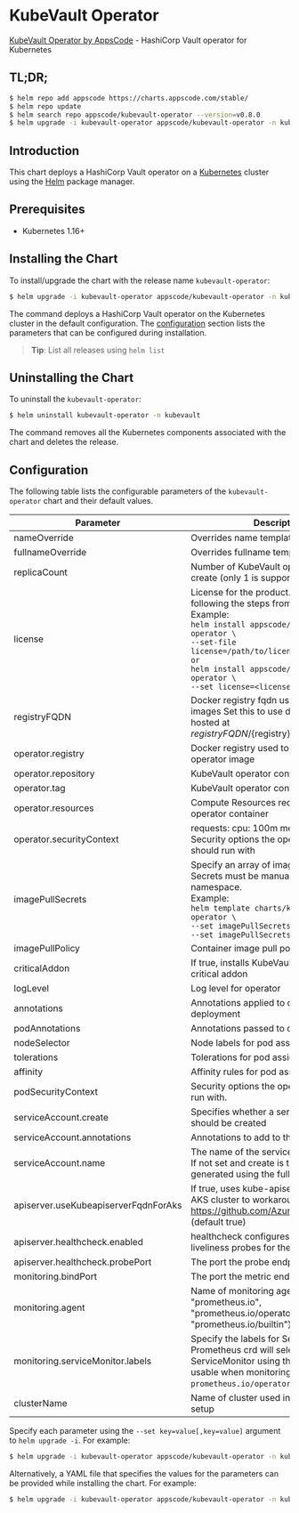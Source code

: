 # KubeVault Operator

[KubeVault Operator by AppsCode](https://github.com/kubevault/operator) - HashiCorp Vault operator for Kubernetes

## TL;DR;

```bash
$ helm repo add appscode https://charts.appscode.com/stable/
$ helm repo update
$ helm search repo appscode/kubevault-operator --version=v0.8.0
$ helm upgrade -i kubevault-operator appscode/kubevault-operator -n kubevault --create-namespace --version=v0.8.0
```

## Introduction

This chart deploys a HashiCorp Vault operator on a [Kubernetes](http://kubernetes.io) cluster using the [Helm](https://helm.sh) package manager.

## Prerequisites

- Kubernetes 1.16+

## Installing the Chart

To install/upgrade the chart with the release name `kubevault-operator`:

```bash
$ helm upgrade -i kubevault-operator appscode/kubevault-operator -n kubevault --create-namespace --version=v0.8.0
```

The command deploys a HashiCorp Vault operator on the Kubernetes cluster in the default configuration. The [configuration](#configuration) section lists the parameters that can be configured during installation.

> **Tip**: List all releases using `helm list`

## Uninstalling the Chart

To uninstall the `kubevault-operator`:

```bash
$ helm uninstall kubevault-operator -n kubevault
```

The command removes all the Kubernetes components associated with the chart and deletes the release.

## Configuration

The following table lists the configurable parameters of the `kubevault-operator` chart and their default values.

|              Parameter               |                                                                                                                                                                                     Description                                                                                                                                                                                     |                  Default                  |
|--------------------------------------|-------------------------------------------------------------------------------------------------------------------------------------------------------------------------------------------------------------------------------------------------------------------------------------------------------------------------------------------------------------------------------------|-------------------------------------------|
| nameOverride                         | Overrides name template                                                                                                                                                                                                                                                                                                                                                             | <code>""</code>                           |
| fullnameOverride                     | Overrides fullname template                                                                                                                                                                                                                                                                                                                                                         | <code>""</code>                           |
| replicaCount                         | Number of KubeVault operator replicas to create (only 1 is supported)                                                                                                                                                                                                                                                                                                               | <code>1</code>                            |
| license                              | License for the product. Get a license by following the steps from [here](https://kubevault.com/docs/latest/setup/install/enterprise/#get-a-trial-license). <br> Example: <br> `helm install appscode/kubevault-operator \` <br> `--set-file license=/path/to/license/file` <br> `or` <br> `helm install appscode/kubevault-operator \` <br> `--set license=<license file content>` | <code>""</code>                           |
| registryFQDN                         | Docker registry fqdn used to pull docker images Set this to use docker registry hosted at ${registryFQDN}/${registry}/${image}                                                                                                                                                                                                                                                      | <code>""</code>                           |
| operator.registry                    | Docker registry used to pull KubeVault operator image                                                                                                                                                                                                                                                                                                                               | <code>kubevault</code>                    |
| operator.repository                  | KubeVault operator container image                                                                                                                                                                                                                                                                                                                                                  | <code>vault-operator</code>               |
| operator.tag                         | KubeVault operator container image tag                                                                                                                                                                                                                                                                                                                                              | <code>""</code>                           |
| operator.resources                   | Compute Resources required by the operator container                                                                                                                                                                                                                                                                                                                                | <code>{}</code>                           |
| operator.securityContext             | requests: cpu: 100m memory: 128Mi Security options the operator container should run with                                                                                                                                                                                                                                                                                           | <code>{}</code>                           |
| imagePullSecrets                     | Specify an array of imagePullSecrets. Secrets must be manually created in the namespace. <br> Example: <br> `helm template charts/kubevault-operator \` <br> `--set imagePullSecrets[0].name=sec0 \` <br> `--set imagePullSecrets[1].name=sec1`                                                                                                                                     | <code>[]</code>                           |
| imagePullPolicy                      | Container image pull policy                                                                                                                                                                                                                                                                                                                                                         | <code>IfNotPresent</code>                 |
| criticalAddon                        | If true, installs KubeVault operator as critical addon                                                                                                                                                                                                                                                                                                                              | <code>false</code>                        |
| logLevel                             | Log level for operator                                                                                                                                                                                                                                                                                                                                                              | <code>3</code>                            |
| annotations                          | Annotations applied to operator deployment                                                                                                                                                                                                                                                                                                                                          | <code>{}</code>                           |
| podAnnotations                       | Annotations passed to operator pod(s).                                                                                                                                                                                                                                                                                                                                              | <code>{}</code>                           |
| nodeSelector                         | Node labels for pod assignment                                                                                                                                                                                                                                                                                                                                                      | <code>{"kubernetes.io/os":"linux"}</code> |
| tolerations                          | Tolerations for pod assignment                                                                                                                                                                                                                                                                                                                                                      | <code>[]</code>                           |
| affinity                             | Affinity rules for pod assignment                                                                                                                                                                                                                                                                                                                                                   | <code>{}</code>                           |
| podSecurityContext                   | Security options the operator pod should run with.                                                                                                                                                                                                                                                                                                                                  | <code>{}</code>                           |
| serviceAccount.create                | Specifies whether a service account should be created                                                                                                                                                                                                                                                                                                                               | <code>true</code>                         |
| serviceAccount.annotations           | Annotations to add to the service account                                                                                                                                                                                                                                                                                                                                           | <code>{}</code>                           |
| serviceAccount.name                  | The name of the service account to use. If not set and create is true, a name is generated using the fullname template                                                                                                                                                                                                                                                              | <code>""</code>                           |
| apiserver.useKubeapiserverFqdnForAks | If true, uses kube-apiserver FQDN for AKS cluster to workaround https://github.com/Azure/AKS/issues/522 (default true)                                                                                                                                                                                                                                                              | <code>true</code>                         |
| apiserver.healthcheck.enabled        | healthcheck configures the readiness and liveliness probes for the operator pod.                                                                                                                                                                                                                                                                                                    | <code>true</code>                         |
| apiserver.healthcheck.probePort      | The port the probe endpoint binds to                                                                                                                                                                                                                                                                                                                                                | <code>8081</code>                         |
| monitoring.bindPort                  | The port the metric endpoint binds to                                                                                                                                                                                                                                                                                                                                               | <code>8080</code>                         |
| monitoring.agent                     | Name of monitoring agent (one of "prometheus.io", "prometheus.io/operator", "prometheus.io/builtin")                                                                                                                                                                                                                                                                                | <code>""</code>                           |
| monitoring.serviceMonitor.labels     | Specify the labels for ServiceMonitor. Prometheus crd will select ServiceMonitor using these labels. Only usable when monitoring agent is `prometheus.io/operator`.                                                                                                                                                                                                                 | <code>{}</code>                           |
| clusterName                          | Name of cluster used in a multi-cluster setup                                                                                                                                                                                                                                                                                                                                       | <code>""</code>                           |


Specify each parameter using the `--set key=value[,key=value]` argument to `helm upgrade -i`. For example:

```bash
$ helm upgrade -i kubevault-operator appscode/kubevault-operator -n kubevault --create-namespace --version=v0.8.0 --set replicaCount=1
```

Alternatively, a YAML file that specifies the values for the parameters can be provided while
installing the chart. For example:

```bash
$ helm upgrade -i kubevault-operator appscode/kubevault-operator -n kubevault --create-namespace --version=v0.8.0 --values values.yaml
```
